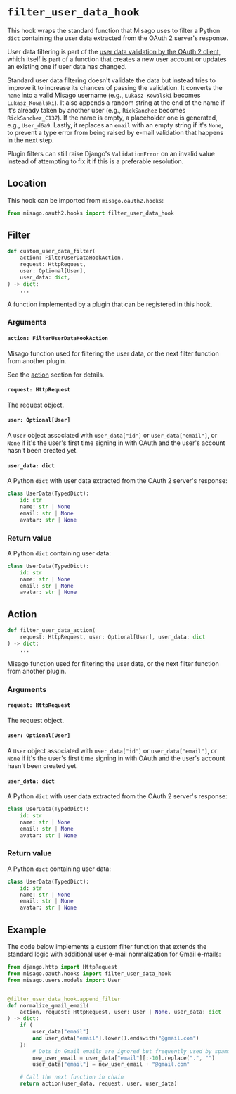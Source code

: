 # `filter_user_data_hook`

This hook wraps the standard function that Misago uses to filter a Python `dict` containing the user data extracted from the OAuth 2 server's response.

User data filtering is part of the [user data validation by the OAuth 2 client](./validate-user-data-hook.md), which itself is part of a function that creates a new user account or updates an existing one if user data has changed.

Standard user data filtering doesn't validate the data but instead tries to improve it to increase its chances of passing the validation. It converts the `name` into a valid Misago username (e.g., `Łukasz Kowalski` becomes `Lukasz_Kowalski`). It also appends a random string at the end of the name if it's already taken by another user (e.g., `RickSanchez` becomes `RickSanchez_C137`). If the name is empty, a placeholder one is generated, e.g., `User_d6a9`. Lastly, it replaces an `email` with an empty string if it's `None`, to prevent a type error from being raised by e-mail validation that happens in the next step.

Plugin filters can still raise Django's `ValidationError` on an invalid value instead of attempting to fix it if this is a preferable resolution.


## Location

This hook can be imported from `misago.oauth2.hooks`:

```python
from misago.oauth2.hooks import filter_user_data_hook
```


## Filter

```python
def custom_user_data_filter(
    action: FilterUserDataHookAction,
    request: HttpRequest,
    user: Optional[User],
    user_data: dict,
) -> dict:
    ...
```

A function implemented by a plugin that can be registered in this hook.


### Arguments

#### `action: FilterUserDataHookAction`

Misago function used for filtering the user data, or the next filter function from another plugin.

See the [action](#action) section for details.


#### `request: HttpRequest`

The request object.


#### `user: Optional[User]`

A `User` object associated with `user_data["id"]` or `user_data["email"]`, or `None` if it's the user's first time signing in with OAuth and the user's account hasn't been created yet.


#### `user_data: dict`

A Python `dict` with user data extracted from the OAuth 2 server's response:

```python
class UserData(TypedDict):
    id: str
    name: str | None
    email: str | None
    avatar: str | None
```


### Return value

A Python `dict` containing user data:

```python
class UserData(TypedDict):
    id: str
    name: str | None
    email: str | None
    avatar: str | None
```


## Action

```python
def filter_user_data_action(
    request: HttpRequest, user: Optional[User], user_data: dict
) -> dict:
    ...
```

Misago function used for filtering the user data, or the next filter function from another plugin.


### Arguments

#### `request: HttpRequest`

The request object.


#### `user: Optional[User]`

A `User` object associated with `user_data["id"]` or `user_data["email"]`, or `None` if it's the user's first time signing in with OAuth and the user's account hasn't been created yet.


#### `user_data: dict`

A Python `dict` with user data extracted from the OAuth 2 server's response:

```python
class UserData(TypedDict):
    id: str
    name: str | None
    email: str | None
    avatar: str | None
```


### Return value

A Python `dict` containing user data:

```python
class UserData(TypedDict):
    id: str
    name: str | None
    email: str | None
    avatar: str | None
```


## Example

The code below implements a custom filter function that extends the standard logic with additional user e-mail normalization for Gmail e-mails:

```python
from django.http import HttpRequest
from misago.oauth.hooks import filter_user_data_hook
from misago.users.models import User


@filter_user_data_hook.append_filter
def normalize_gmail_email(
    action, request: HttpRequest, user: User | None, user_data: dict
) -> dict:
    if (
        user_data["email"]
        and user_data["email"].lower().endswith("@gmail.com")
    ):
        # Dots in Gmail emails are ignored but frequently used by spammers
        new_user_email = user_data["email"][:-10].replace(".", "")
        user_data["email"] = new_user_email + "@gmail.com"

    # Call the next function in chain
    return action(user_data, request, user, user_data)
```